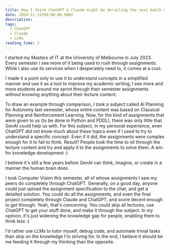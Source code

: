```yaml
---
title: How I think ChatGPT & Claude might be derailing the next batch of academics
date: 2024-11-15T00:00:00.000Z
description:
tags:
  - ChatGPT
  - Claude
  - LLMs
reading_time: 2
---
```


I started my Masters of IT at the University of Melbourne in July 2023. Every semester I see more of it being used to rush through assignments. While I also use its services when I desperately need to, it comes at a cost.

I made it a point only to use it to understand concepts in a simplified manner and use it as a tool to improve my academic writing, I see more and more students around me sprint through their semester assignments without knowing anything about their lecture content.

To draw an example through comparison, I took a subject called AI Planning for Autonomy last semester, whose entire content was based on Classical Planning and Reinforcement Learning. Now, for the kind of assignments that were given to us (to be done in Python and PDDL), there was only little that GenAI could help us with. For this subject, in my personal experience, even ChatGPT did not know much about these topics even if I used to try to understand a specific concept. Even if it did, the assignments were complex enough for it to fail to think. Result? People took the time to sit through the lecture content and try and apply it to the assignments to solve them. A win for knowledge development :)

I believe it's still a few years before GenAI can think, imagine, or create in a manner the human brain does.

I took Computer Vision this semester, all of whose assignments I saw my peers do completely through ChatGPT. Generally, on a good day, anyone could just upload the assignment specification to the chat, and get a detailed solution. You could do all the assignments, and even the final project completely through Claude and ChatGPT, and score decent enough to get through. Yeah, that's concerning. You could skip all lectures, use ChatGPT to get your stuff done, and make it through the subject. In my opinion, it's just widening the knowledge gap for people, enabling them to think less :(

I'd rather use LLMs to tutor myself, debug code, and automate trivial tasks than skip on the knowledge I'm striving for. In the end, I believe it should be me feeding it through my thinking than the opposite.
